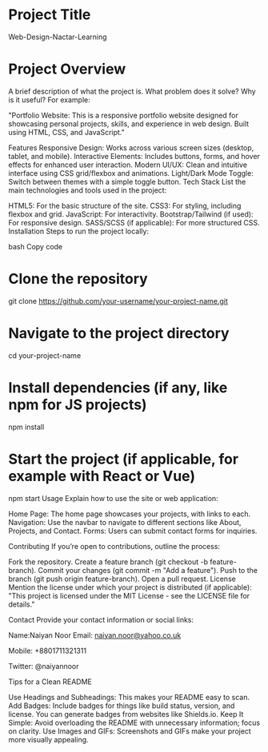 # Project Title
Web-Design-Nactar-Learning

# Project Overview
A brief description of what the project is. What problem does it solve? Why is it useful? For example:

"Portfolio Website: This is a responsive portfolio website designed for showcasing personal projects, skills, and experience in web design. Built using HTML, CSS, and JavaScript."

Features
Responsive Design: Works across various screen sizes (desktop, tablet, and mobile).
Interactive Elements: Includes buttons, forms, and hover effects for enhanced user interaction.
Modern UI/UX: Clean and intuitive interface using CSS grid/flexbox and animations.
Light/Dark Mode Toggle: Switch between themes with a simple toggle button.
Tech Stack
List the main technologies and tools used in the project:

HTML5: For the basic structure of the site.
CSS3: For styling, including flexbox and grid.
JavaScript: For interactivity.
Bootstrap/Tailwind (if used): For responsive design.
SASS/SCSS (if applicable): For more structured CSS.
Installation
Steps to run the project locally:

bash
Copy code
# Clone the repository
git clone https://github.com/your-username/your-project-name.git

# Navigate to the project directory
cd your-project-name

# Install dependencies (if any, like npm for JS projects)
npm install

# Start the project (if applicable, for example with React or Vue)
npm start
Usage
Explain how to use the site or web application:

Home Page: The home page showcases your projects, with links to each.
Navigation: Use the navbar to navigate to different sections like About, Projects, and Contact.
Forms: Users can submit contact forms for inquiries.

Contributing
If you’re open to contributions, outline the process:

Fork the repository.
Create a feature branch (git checkout -b feature-branch).
Commit your changes (git commit -m "Add a feature").
Push to the branch (git push origin feature-branch).
Open a pull request.
License
Mention the license under which your project is distributed (if applicable): "This project is licensed under the MIT License - see the LICENSE file for details."

Contact
Provide your contact information or social links:

Name:Naiyan Noor
Email: naiyan.noor@yahoo.co.uk

Mobile: +8801711321311

Twitter: @naiyannoor

Tips for a Clean README

Use Headings and Subheadings: This makes your README easy to scan.
Add Badges: Include badges for things like build status, version, and license. You can generate badges from websites like Shields.io.
Keep It Simple: Avoid overloading the README with unnecessary information; focus on clarity.
Use Images and GIFs: Screenshots and GIFs make your project more visually appealing.
